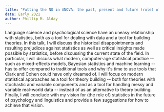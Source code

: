```yaml
---
title: "Putting the NO in ANOVA: the past, present and future (role) of statistics in linguistics and psychology"
date: Early 2021
author: Phillip M. Alday
---
```


Language science and psychological science have an uneasy relationship with statistics, both as a tool for dealing with data and a tool for building theories.
In this talk, I will discuss the historical disappointments and resulting prejudices against statistics as well as critical insights made possible by statistics, before discussing the current state of the field.
In particular, I will discuss what modern, computer-age statistical practice -- such as mixed-effects models, Bayesian statistics and machine learning -- has to offer compared to traditional tools and why it's time to use tools that Clark and Cohen could have only dreamed of.
I will focus on modern statistical approaches as a tool for theory building -- both for theories with stochastic and variable components and as a tool for handling messy and variable real-world data -- instead of as an alternative to theory building.
Finally, I will conclude with my vision for (the role of) statistics in the future of psychology and linguistics and provide a few suggestions for how to achieve that vision.
